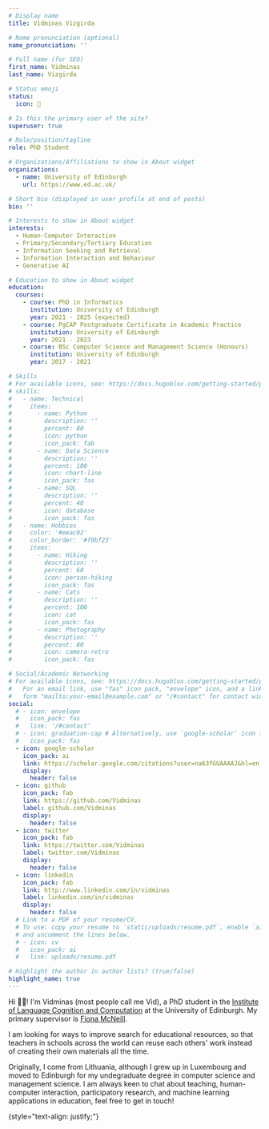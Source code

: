 ```yaml
---
# Display name
title: Vidminas Vizgirda

# Name pronunciation (optional)
name_pronunciation: ''

# Full name (for SEO)
first_name: Vidminas
last_name: Vizgirda

# Status emoji
status:
  icon: 🍵

# Is this the primary user of the site?
superuser: true

# Role/position/tagline
role: PhD Student

# Organizations/Affiliations to show in About widget
organizations:
  - name: University of Edinburgh
    url: https://www.ed.ac.uk/

# Short bio (displayed in user profile at end of posts)
bio: ''

# Interests to show in About widget
interests:
  - Human-Computer Interaction
  - Primary/Secondary/Tertiary Education
  - Information Seeking and Retrieval
  - Information Interaction and Behaviour
  - Generative AI

# Education to show in About widget
education:
  courses:
    - course: PhD in Informatics
      institution: University of Edinburgh
      year: 2021 - 2025 (expected)
    - course: PgCAP Postgraduate Certificate in Academic Practice
      institution: University of Edinburgh
      year: 2021 - 2023
    - course: BSc Computer Science and Management Science (Honours)
      institution: University of Edinburgh
      year: 2017 - 2021

# Skills
# For available icons, see: https://docs.hugoblox.com/getting-started/page-builder/#icons
# skills:
#   - name: Technical
#     items:
#       - name: Python
#         description: ''
#         percent: 80
#         icon: python
#         icon_pack: fab
#       - name: Data Science
#         description: ''
#         percent: 100
#         icon: chart-line
#         icon_pack: fas
#       - name: SQL
#         description: ''
#         percent: 40
#         icon: database
#         icon_pack: fas
#   - name: Hobbies
#     color: '#eeac02'
#     color_border: '#f0bf23'
#     items:
#       - name: Hiking
#         description: ''
#         percent: 60
#         icon: person-hiking
#         icon_pack: fas
#       - name: Cats
#         description: ''
#         percent: 100
#         icon: cat
#         icon_pack: fas
#       - name: Photography
#         description: ''
#         percent: 80
#         icon: camera-retro
#         icon_pack: fas

# Social/Academic Networking
# For available icons, see: https://docs.hugoblox.com/getting-started/page-builder/#icons
#   For an email link, use "fas" icon pack, "envelope" icon, and a link in the
#   form "mailto:your-email@example.com" or "/#contact" for contact widget.
social:
  # - icon: envelope
  #   icon_pack: fas
  #   link: '/#contact'
  # - icon: graduation-cap # Alternatively, use `google-scholar` icon from `ai` icon pack
  #   icon_pack: fas
  - icon: google-scholar
    icon_pack: ai
    link: https://scholar.google.com/citations?user=na63fGUAAAAJ&hl=en
    display:
      header: false
  - icon: github
    icon_pack: fab
    link: https://github.com/Vidminas
    label: github.com/Vidminas
    display:
      header: false
  - icon: twitter
    icon_pack: fab
    link: https://twitter.com/Vidminas
    label: twitter.com/Vidminas
    display:
      header: false
  - icon: linkedin
    icon_pack: fab
    link: http://www.linkedin.com/in/vidminas
    label: linkedin.com/in/vidminas
    display:
      header: false
  # Link to a PDF of your resume/CV.
  # To use: copy your resume to `static/uploads/resume.pdf`, enable `ai` icons in `params.yaml`,
  # and uncomment the lines below.
  # - icon: cv
  #   icon_pack: ai
  #   link: uploads/resume.pdf

# Highlight the author in author lists? (true/false)
highlight_name: true
---
```


Hi 👋😊! I'm Vidminas (most people call me Vid), a PhD student in the [Institute of Language Cognition and Computation](https://web.inf.ed.ac.uk/ilcc) at the University of Edinburgh. My primary supervisor is [Fiona McNeill](https://homepages.inf.ed.ac.uk/fmcneill/).

I am looking for ways to improve search for educational resources, so that teachers in schools across the world can reuse each others' work instead of creating their own materials all the time.

Originally, I come from Lithuania, although I grew up in Luxembourg and moved to Edinburgh for my undegraduate degree in computer science and management science. I am always keen to chat about teaching, human-computer interaction, participatory research, and machine learning applications in education, feel free to get in touch!

{style="text-align: justify;"}
